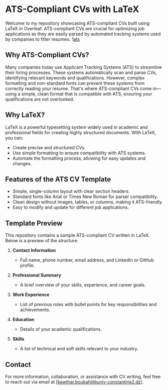 # ATS-Compliant CVs with LaTeX

Welcome to my repository showcasing ATS-compliant CVs built using LaTeX in Overleaf. ATS-compliant CVs are crucial for optimizing job applications as they are easily parsed by automated tracking systems used by companies to filter resumes.
1[ats](https://github.com/kawthar-boukahil-eng/ATS-Compliant-CVs-with-LaTeX/blob/main/Screenshot%20from%202024-10-28%2023-38-36.png)
## Why ATS-Compliant CVs?
Many companies today use Applicant Tracking Systems (ATS) to streamline their hiring processes. These systems automatically scan and parse CVs, identifying relevant keywords and qualifications. However, complex formatting and non-standard fonts can prevent these systems from correctly reading your resume. That's where ATS-compliant CVs come in—using a simple, clean format that is compatible with ATS, ensuring your qualifications are not overlooked.

## Why LaTeX?
LaTeX is a powerful typesetting system widely used in academic and professional fields for creating highly structured documents. With LaTeX, you can:
- Create precise and structured CVs.
- Use simple formatting to ensure compatibility with ATS systems.
- Automate the formatting process, allowing for easy updates and changes.

## Features of the ATS CV Template
- Simple, single-column layout with clear section headers.
- Standard fonts like Arial or Times New Roman for parser compatibility.
- Clean design without images, tables, or columns, making it ATS-friendly.
- Easy to modify and update for different job applications.

## Template Preview
This repository contains a sample ATS-compliant CV written in LaTeX. Below is a preview of the structure:

1. **Contact Information**
   - Full name, phone number, email address, and LinkedIn or GitHub profile.

2. **Professional Summary**
   - A brief overview of your skills, experience, and career goals.

3. **Work Experience**
   - List of previous roles with bullet points for key responsibilities and achievements.

4. **Education**
   - Details of your academic qualifications.

5. **Skills**
   - A list of technical and soft skills relevant to your industry.

## Contact
For more information, collaboration, or assistance with CV writing, feel free to reach out via email at [kawthar.boukahil@univ-constantine2.dz].
